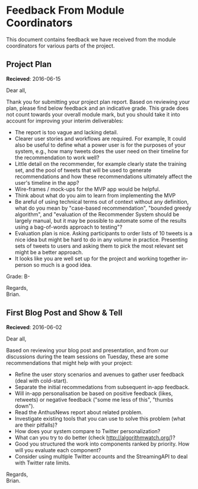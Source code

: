 # Feedback From Module Coordinators

This document contains feedback we have received from the module coordinators for various parts of the project.


## Project Plan

**Recieved**: 2016-06-15

Dear all,

Thank you for submitting your project plan report. Based on reviewing your plan, please find below feedback and an indicative grade. This grade does not count towards your overall module mark, but you should take it into account for improving your interim deliverables:

- The report is too vague and lacking detail. 
- Clearer user stories and workflows are required. For example, It could also be useful to define what a power user is for the purposes of your system, e.g., how many tweets does the user need on their timeline for the recommendation to work well?
- Little detail on the recommender, for example clearly state the training set, and the pool of tweets that will be used to generate recommendations and how these recommendations ultimately affect the user's timeline in the app? 
- Wire-frames / mock-ups for the MVP app would be helpful. 
- Think about what do you aim to learn from implementing the MVP 
- Be areful of using technical terms out of context without any definition, what do you mean by "case-based recommendation",  "bounded greedy algorithm", and "evaluation of the Recommender System should be largely manual, but it may be possible to automate some of the results using a bag-of-words approach to testing"?
- Evaluation plan is nice. Asking participants to order lists of 10 tweets is a  nice idea but might be hard to do in any volume in practice. Presenting sets of tweets to users and asking them to pick the most relevant set might be a better approach.
- It looks like you are well set up for the project and working together in-person so much is a good idea. 

Grade: B-

Regards,  
Brian.

## First Blog Post and Show & Tell

**Recieved**: 2016-06-02

Dear all,

Based on reviewing your blog post and presentation, and from our discussions during the team sessions on Tuesday, these are some recommendations that might help with your project:

- Refine the user story scenarios and avenues to gather user feedback (deal with cold-start).
- Separate the initial recommedations from subsequent in-app feedback.
- Will in-app personalisation be based on positive feedback (likes, retweets) or negative feedback ("some me less of this", "thumbs down").
- Read the AnthusNews report about related problem.
- Investigate existing tools that you can use to solve this problem (what are their pitfalls)?
- How does your system compare to Twitter personalization?
- What can you try to do better (check http://algorithmwatch.org/)?
- Good you structured the work into components ranked by priority. How will you evaluate each component?
- Consider using multiple Twitter accounts and the StreamingAPI to deal with Twitter rate limits.

Regards,  
Brian.